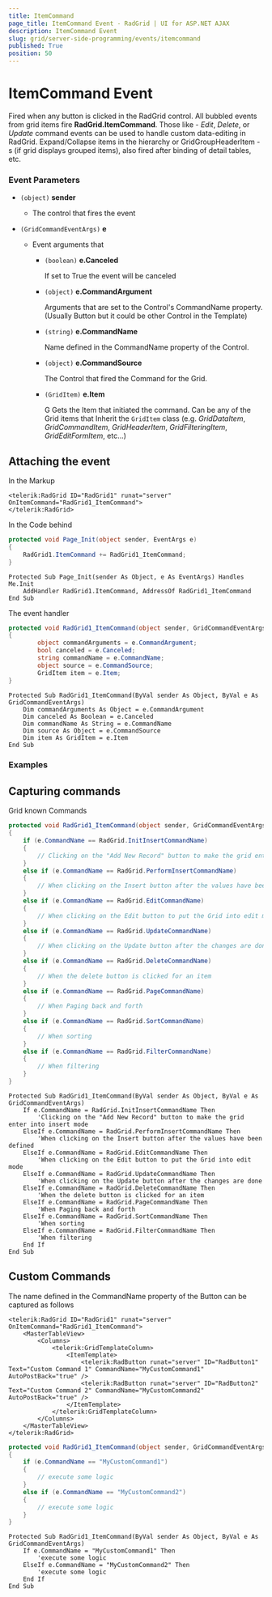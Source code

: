 ```yaml
---
title: ItemCommand
page_title: ItemCommand Event - RadGrid | UI for ASP.NET AJAX
description: ItemCommand Event
slug: grid/server-side-programming/events/itemcommand
published: True
position: 50
---
```


# ItemCommand Event

Fired when any button is clicked in the RadGrid control. All bubbled events from grid items fire **RadGrid.ItemCommand**. Those like - *Edit*, *Delete*, or *Update* command events can be used to handle custom data-editing in RadGrid. Expand/Collapse items in the hierarchy or GridGroupHeaderItem -s (if grid displays grouped items), also fired after binding of detail tables, etc.

### Event Parameters

* `(object)` **sender**

    * The control that fires the event

* `(GridCommandEventArgs)` **e**

    * Event arguments that 

        * `(boolean)` **e.Canceled**
            
            If set to True the event will be canceled

        * `(object)` **e.CommandArgument**

            Arguments that are set to the Control's CommandName property. (Usually Button but it could be other Control in the Template)

        * `(string)` **e.CommandName**

            Name defined in the CommandName property of the Control.

        * `(object)` **e.CommandSource**

            The Control that fired the Command for the Grid.

        * `(GridItem)` **e.Item**

            G Gets the Item that initiated the command. Can be any of the Grid items that Inherit the `GridItem` class (e.g. *GridDataItem*,  *GridCommandItem*, *GridHeaderItem*, *GridFilteringItem*, *GridEditFormItem*, etc...)

## Attaching the event

In the Markup

````ASP.NET
<telerik:RadGrid ID="RadGrid1" runat="server" OnItemCommand="RadGrid1_ItemCommand">
</telerik:RadGrid>
````

In the Code behind

````C#
protected void Page_Init(object sender, EventArgs e)
{
    RadGrid1.ItemCommand += RadGrid1_ItemCommand;
}
````
````VB
Protected Sub Page_Init(sender As Object, e As EventArgs) Handles Me.Init
    AddHandler RadGrid1.ItemCommand, AddressOf RadGrid1_ItemCommand
End Sub
````

The event handler

````C#
protected void RadGrid1_ItemCommand(object sender, GridCommandEventArgs e)
{
        object commandArguments = e.CommandArgument;
        bool canceled = e.Canceled;
        string commandName = e.CommandName;
        object source = e.CommandSource;
        GridItem item = e.Item;
}
````
````VB
Protected Sub RadGrid1_ItemCommand(ByVal sender As Object, ByVal e As GridCommandEventArgs)
    Dim commandArguments As Object = e.CommandArgument
    Dim canceled As Boolean = e.Canceled
    Dim commandName As String = e.CommandName
    Dim source As Object = e.CommandSource
    Dim item As GridItem = e.Item
End Sub
````

### Examples

## Capturing commands

Grid known Commands

````C#
protected void RadGrid1_ItemCommand(object sender, GridCommandEventArgs e)
{
    if (e.CommandName == RadGrid.InitInsertCommandName)
    {
        // Clicking on the "Add New Record" button to make the grid enter into insert mode
    }
    else if (e.CommandName == RadGrid.PerformInsertCommandName)
    {
        // When clicking on the Insert button after the values have been defined
    }
    else if (e.CommandName == RadGrid.EditCommandName)
    {
        // When clicking on the Edit button to put the Grid into edit mode
    }
    else if (e.CommandName == RadGrid.UpdateCommandName)
    {
        // When clicking on the Update button after the changes are done
    }
    else if (e.CommandName == RadGrid.DeleteCommandName)
    {
        // When the delete button is clicked for an item
    }
    else if (e.CommandName == RadGrid.PageCommandName)
    {
        // When Paging back and forth
    }
    else if (e.CommandName == RadGrid.SortCommandName)
    {
        // When sorting
    }
    else if (e.CommandName == RadGrid.FilterCommandName)
    {
        // When filtering
    }
}
````
````VB
Protected Sub RadGrid1_ItemCommand(ByVal sender As Object, ByVal e As GridCommandEventArgs)
    If e.CommandName = RadGrid.InitInsertCommandName Then
        'Clicking on the "Add New Record" button to make the grid enter into insert mode
    ElseIf e.CommandName = RadGrid.PerformInsertCommandName Then
        'When clicking on the Insert button after the values have been defined
    ElseIf e.CommandName = RadGrid.EditCommandName Then
        'When clicking on the Edit button to put the Grid into edit mode
    ElseIf e.CommandName = RadGrid.UpdateCommandName Then
        'When clicking on the Update button after the changes are done
    ElseIf e.CommandName = RadGrid.DeleteCommandName Then
        'When the delete button is clicked for an item
    ElseIf e.CommandName = RadGrid.PageCommandName Then
        'When Paging back and forth
    ElseIf e.CommandName = RadGrid.SortCommandName Then
        'When sorting
    ElseIf e.CommandName = RadGrid.FilterCommandName Then
        'When filtering
    End If
End Sub
````

## Custom Commands

The name defined in the CommandName property of the Button can be captured as follows

````ASP.NET
<telerik:RadGrid ID="RadGrid1" runat="server" OnItemCommand="RadGrid1_ItemCommand">
    <MasterTableView>
        <Columns>
            <telerik:GridTemplateColumn>
                <ItemTemplate>
                    <telerik:RadButton runat="server" ID="RadButton1" Text="Custom Command 1" CommandName="MyCustomCommand1" AutoPostBack="true" />
                    <telerik:RadButton runat="server" ID="RadButton2" Text="Custom Command 2" CommandName="MyCustomCommand2" AutoPostBack="true" />
                </ItemTemplate>
            </telerik:GridTemplateColumn>
        </Columns>
    </MasterTableView>
</telerik:RadGrid>
````

````C#
protected void RadGrid1_ItemCommand(object sender, GridCommandEventArgs e)
{
    if (e.CommandName == "MyCustomCommand1")
    {
        // execute some logic
    }
    else if (e.CommandName == "MyCustomCommand2")
    {
        // execute some logic
    }
}
````
````VB
Protected Sub RadGrid1_ItemCommand(ByVal sender As Object, ByVal e As GridCommandEventArgs)
    If e.CommandName = "MyCustomCommand1" Then
        'execute some logic
    ElseIf e.CommandName = "MyCustomCommand2" Then
        'execute some logic
    End If
End Sub
````

